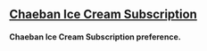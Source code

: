 ## [Chaeban Ice Cream Subscription](https://chaeban-ice-cream-femi.netlify.app)

#### Chaeban Ice Cream Subscription preference.

